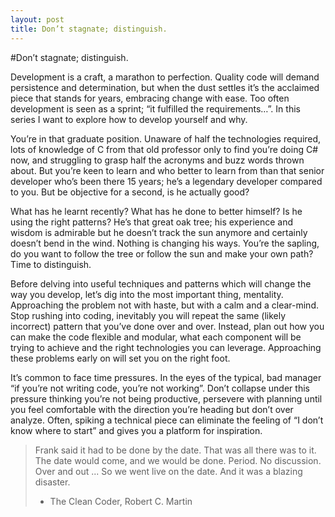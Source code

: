 ```yaml
---
layout: post
title: Don’t stagnate; distinguish.
---
```


#Don’t stagnate; distinguish.

Development is a craft, a marathon to perfection. Quality code will demand persistence and determination, but when the dust settles it’s the acclaimed piece that stands for years, embracing change with ease. Too often development is seen as a sprint; “it fulfilled the requirements…”. In this series I want to explore how to develop yourself and why.

You’re in that graduate position. Unaware of half the technologies required, lots of knowledge of C from that old professor only to find you’re doing C# now, and struggling to grasp half the acronyms and buzz words thrown about. But you’re keen to learn and who better to learn from than that senior developer who’s been there 15 years; he’s a legendary developer compared to you. But be objective for a second, is he actually good? 

What has he learnt recently? What has he done to better himself? Is he using the right patterns? He’s that great oak tree; his experience and wisdom is admirable but he doesn’t track the sun anymore and certainly doesn’t bend in the wind. Nothing is changing his ways. You’re the sapling, do you want to follow the tree or follow the sun and make your own path? Time to distinguish.

Before delving into useful techniques and patterns which will change the way you develop, let’s dig into the most important thing, mentality. Approaching the problem not with haste, but with a calm and a clear-mind. Stop rushing into coding, inevitably you will repeat the same (likely incorrect) pattern that you’ve done over and over. Instead, plan out how you can make the code flexible and modular, what each component will be trying to achieve and the right technologies you can leverage. Approaching these problems early on will set you on the right foot.

It’s common to face time pressures. In the eyes of the typical, bad manager “if you’re not writing code, you’re not working”. Don’t collapse under this pressure thinking you’re not being productive, persevere with planning until you feel comfortable with the direction you’re heading but don’t over analyze. Often, spiking a technical piece can eliminate the feeling of “I don’t know where to start” and gives you a platform for inspiration.

> Frank said it had to be done by the date. That was all there was to it. The date would come, and we would be done. Period. No discussion. Over and out ... So we went live on the date. And it was a blazing disaster.
> - The Clean Coder, Robert C. Martin
